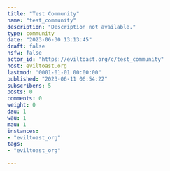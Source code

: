 ```yaml
---
title: "Test Community" 
name: "test_community"
description: "Description not available."
type: community
date: "2023-06-30 13:13:45"
draft: false
nsfw: false
actor_id: "https://eviltoast.org/c/test_community"
host: eviltoast.org
lastmod: "0001-01-01 00:00:00"
published: "2023-06-11 06:54:22"
subscribers: 5
posts: 0
comments: 0
weight: 0
dau: 1
wau: 1
mau: 1
instances:
- "eviltoast_org"
tags: 
- "eviltoast_org"

---
```

